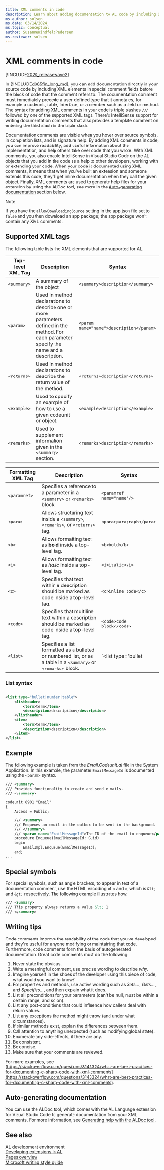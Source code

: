 ```yaml
---
title: XML comments in code
description: Learn about adding documentation to AL code by including XML elements in a special syntax.
ms.author: solsen
ms.date: 03/14/2024
ms.topic: conceptual
author: SusanneWindfeldPedersen
ms.reviewer: solsen
---
```


# XML comments in code

[!INCLUDE[2020_releasewave2](../includes/2020_releasewave2.md)]

In [!INCLUDE[d365fin_long_md](includes/d365fin_long_md.md)], you can add documentation directly in your source code by including XML elements in special comment fields before the block of code that the comment refers to. The documentation comment must immediately precede a user-defined type that it annotates, for example a codeunit, table, interface, or a member such as a field or method. The syntax for adding XML comments in your code is triple slashes `///` followed by one of the supported XML tags. There's IntelliSense support for writing documentation comments that also provides a template comment on entering the third slash in the triple slash.

Documentation comments are visible when you hover over source symbols, in completion lists, and in signature help. By adding XML comments in code, you can improve readability, add useful information about the implementation, and help others take over code that you wrote. With XML comments, you also enable IntelliSense in Visual Studio Code on the AL objects that you add in the code as a help to other developers, working with or extending your code. When your code is documented using XML comments, it means that when you've built an extension and someone extends this code, they'll get inline documentation when they call the given object. Finally, XML comments are used to generate help files for your extension by using the ALDoc tool, see more in the [Auto-generating documentation](#auto-generating-documentation) section below.

> [!NOTE]  
> If you have the `allowDownloadingSource` setting in the app.json file set to `false` and you then download an app package; the app package won't contain any XML comments.

## Supported XML tags

The following table lists the XML elements that are supported for AL.

| Top-level XML Tag   | Description |Syntax|
|---------------------|-----------|---------|
|`<summary>`|A summary of the object|`<summary>description</summary>`|
|`<param>`  |Used in method declarations to describe one or more parameters defined in the method. For each parameter, specify the name and a description.|`<param name="name">description</param>`|
|`<returns>` |Used in method declarations to describe the return value of the method.|`<returns>description</returns>`|
|`<example>`|Used to specify an example of how to use a given codeunit or object.|`<example>description</example>`|
|`<remarks>`|Used to supplement information given in the `<summary>` section.|`<remarks>description</remarks>`|


| Formatting XML Tag   | Description |Syntax|
|----------------------|-----------|---------|
|`<paramref>`|Specifies a reference to a parameter in a `<summary>` or `<remarks>` block.|`<paramref name="name"/>`|
|`<para>`|Allows structuring text inside a `<summary>`, `<remarks>`, or `<returns>` tag.|`<para>paragraph</para>`|
|`<b>`|Allows formatting text as **bold** inside a top-level tag.|`<b>bold</b>`|
|`<i>`|Allows formatting text as *italic* inside a top-level tag.|`<i>italic</i>`|
|`<c>`|Specifies that text within a description should be marked as code inside a top-level tag.|`<c>inline code</c>`|
|`<code>`|Specifies that multiline text within a description should be marked as code inside a top-level tag.|`<code>code block</code>`|
|`<list>`|Specifies a list formatted as a bulleted or numbered list, or as a table in a `<summary>` or `<remarks>` block. |`<list type="bullet|number|table">`. See full [List syntax](devenv-xml-comments.md#list-syntax) below.|

### List syntax

```xml

<list type="bullet|number|table">
    <listheader>
        <term>term</term>
        <description>description</description>
    </listheader>
    <item>
        <term>term</term>
        <description>description</description>
    </item>
</list>
```

## Example

The following example is taken from the *Email.Codeunit.al* file in the System Application. In this example, the parameter `EmailMessageId` is documented using the `<param>` syntax.

```xml
/// <summary>
/// Provides functionality to create and send e-mails.
/// </summary>

codeunit 8901 "Email"
{
    Access = Public;

    /// <summary>
    /// Enqueues an email in the outbox to be sent in the background.
    /// </summary>
    /// <param name="EmailMessageId">The ID of the email to enqueue</param>
    procedure Enqueue(EmailMessageId: Guid)
    begin
        EmailImpl.Enqueue(EmailMessageId);
    end;
...

```

## Special symbols

For special symbols, such as angle brackets, to appear in text of a documentation comment, use the HTML encoding of `<` and `>`, which is `&lt;` and `&gt;` respectively. The following example illustrates how.

```xml
/// <summary>
/// This property always returns a value &lt; 1.
/// </summary>
```

## Writing tips

Code comments improve the readability of the code that you've developed and they're useful for anyone modifying or maintaining that code. Furthermore, code comments form the basis of autogenerated documentation. Great code comments must do the following:

1. Never state the obvious.
2. Write a meaningful comment, use precise wording to describe *why*.
3. Imagine yourself in the shoes of the developer using this piece of code, what would you want to know?
4. For properties and methods, use active wording such as *Sets...*, *Gets...*, and *Specifies...*, and then explain what it does.
5. List all preconditions for your parameters (can't be null, must be within a certain range, and so on).
6. List any post-conditions that could influence how callers deal with return values.
7. List any exceptions the method might throw (and under what circumstances).
8. If similar methods exist, explain the differences between them.
9. Call attention to anything unexpected (such as modifying global state).
10. Enumerate any side-effects, if there are any.
11. Be consistent.
12. Be concise.
13. Make sure that your comments are reviewed.

For more examples, see [https://stackoverflow.com/questions/3143324/what-are-best-practices-for-documenting-c-sharp-code-with-xml-comments](https://stackoverflow.com/questions/3143324/what-are-best-practices-for-documenting-c-sharp-code-with-xml-comments).

## Auto-generating documentation

You can use the ALDoc tool, which comes with the AL Language extension for Visual Studio Code to generate documentation from your XML comments. For more information, see [Generating help with the ALDoc tool](../help/help-aldoc-generate-help.md).

## See also  

[AL development environment](devenv-reference-overview.md)  
[Developing extensions in AL](devenv-dev-overview.md)  
[Pages overview](devenv-pages-overview.md)  
[Microsoft writing style guide](/style-guide/welcome/)  
